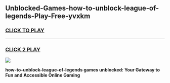 
## Unblocked-Games-how-to-unblock-league-of-legends-Play-Free-yvxkm
<h3>
<a href="https://premium76.site?title=how-to-unblock-league-of-legends&ref=20M">CLICK TO PLAY</a></h3>
<hr>

<h3>
<a href="https://premium76.site?title=how-to-unblock-league-of-legends&ref=20M">CLICK 2 PLAY</a>
  
</h3>

<a href="https://premium76.site?title=how-to-unblock-league-of-legends&ref=19M"><img src="https://clearcache.store/games.png"></a>


**how-to-unblock-league-of-legends games unblocked: Your Gateway to Fun and Accessible Online Gaming**
